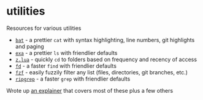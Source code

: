 # utilities

Resources for various utilities

- [`bat`](./bat) - a prettier `cat` with syntax highlighting, line numbers, git highlights and paging
- [`exa`](./exa) - a prettier `ls` with friendlier defaults
- [`z.lua`](https://github.com/skywind3000/z.lua) - quickly `cd` to folders based on frequency and recency of access
- [`fd`](./fd) - a faster `find` with friendlier defaults
- [`fzf`](./fzf) - easily fuzzily filter any list (files, directories, git branches, etc.)
- [`ripgrep`](./ripgrep) - a faster `grep` with friendlier defaults

Wrote up [an explainer](https://gist.github.com/nathanshelly/4b7020d09d413cab823914b06162145a) that covers most of these plus a few others
